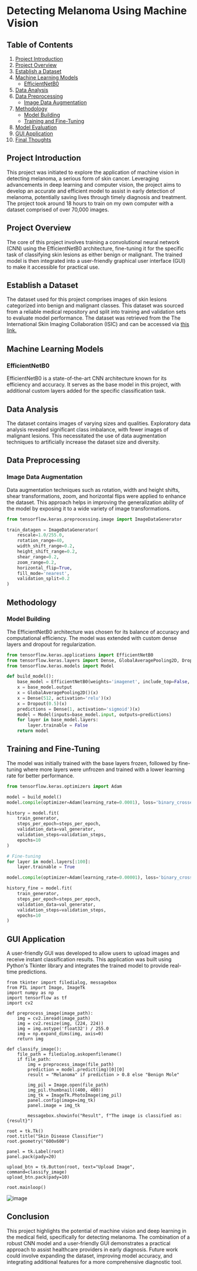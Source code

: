 # Detecting Melanoma Using Machine Vision

## Table of Contents
1. [Project Introduction](#project-introduction)
2. [Project Overview](#project-overview)
3. [Establish a Dataset](#establish-a-dataset)
4. [Machine Learning Models](#machine-learning-models)
   - [EfficientNetB0](#efficientnetb0)
5. [Data Analysis](#data-analysis)
6. [Data Preprocessing](#data-preprocessing)
   - [Image Data Augmentation](#image-data-augmentation)
7. [Methodology](#methodology)
   - [Model Building](#model-building)
   - [Training and Fine-Tuning](#training-and-fine-tuning)
8. [Model Evaluation](#model-evaluation)
9. [GUI Application](#gui-application)
10. [Final Thoughts](#final-thoughts)

## Project Introduction
This project was initiated to explore the application of machine vision in detecting melanoma, a serious form of skin cancer. Leveraging advancements in deep learning and computer vision, the project aims to develop an accurate and efficient model to assist in early detection of melanoma, potentially saving lives through timely diagnosis and treatment. The project took around 18 hours to train on my own computer with a dataset comprised of over 70,000 images.

## Project Overview
The core of this project involves training a convolutional neural network (CNN) using the EfficientNetB0 architecture, fine-tuning it for the specific task of classifying skin lesions as either benign or malignant. The trained model is then integrated into a user-friendly graphical user interface (GUI) to make it accessible for practical use.

## Establish a Dataset
The dataset used for this project comprises images of skin lesions categorized into benign and malignant classes. This dataset was sourced from a reliable medical repository and split into training and validation sets to evaluate model performance. The dataset was retrieved from the The International Skin Imaging Collaboration​ (ISIC) and can be accessed via [this link.](https://gallery.isic-archive.com/#!/topWithHeader/onlyHeaderTop/gallery?filter=%5B%22benign_malignant%7Cbenign%22%5D)

## Machine Learning Models

### EfficientNetB0
EfficientNetB0 is a state-of-the-art CNN architecture known for its efficiency and accuracy. It serves as the base model in this project, with additional custom layers added for the specific classification task.

## Data Analysis
The dataset contains images of varying sizes and qualities. Exploratory data analysis revealed significant class imbalance, with fewer images of malignant lesions. This necessitated the use of data augmentation techniques to artificially increase the dataset size and diversity.

## Data Preprocessing

### Image Data Augmentation
Data augmentation techniques such as rotation, width and height shifts, shear transformations, zoom, and horizontal flips were applied to enhance the dataset. This approach helps in improving the generalization ability of the model by exposing it to a wide variety of image transformations.

```python
from tensorflow.keras.preprocessing.image import ImageDataGenerator

train_datagen = ImageDataGenerator(
    rescale=1.0/255.0,
    rotation_range=40,
    width_shift_range=0.2,
    height_shift_range=0.2,
    shear_range=0.2,
    zoom_range=0.2,
    horizontal_flip=True,
    fill_mode='nearest',
    validation_split=0.2
)
```

## Methodology
### Model Building
The EfficientNetB0 architecture was chosen for its balance of accuracy and computational efficiency. The model was extended with custom dense layers and dropout for regularization.
```python
from tensorflow.keras.applications import EfficientNetB0
from tensorflow.keras.layers import Dense, GlobalAveragePooling2D, Dropout
from tensorflow.keras.models import Model

def build_model():
    base_model = EfficientNetB0(weights='imagenet', include_top=False, input_shape=(224, 224, 3))
    x = base_model.output
    x = GlobalAveragePooling2D()(x)
    x = Dense(512, activation='relu')(x)
    x = Dropout(0.5)(x)
    predictions = Dense(1, activation='sigmoid')(x)
    model = Model(inputs=base_model.input, outputs=predictions)
    for layer in base_model.layers:
        layer.trainable = False
    return model
```
## Training and Fine-Tuning
The model was initially trained with the base layers frozen, followed by fine-tuning where more layers were unfrozen and trained with a lower learning rate for better performance.
```python
from tensorflow.keras.optimizers import Adam

model = build_model()
model.compile(optimizer=Adam(learning_rate=0.0001), loss='binary_crossentropy', metrics=['accuracy'])

history = model.fit(
    train_generator,
    steps_per_epoch=steps_per_epoch,
    validation_data=val_generator,
    validation_steps=validation_steps,
    epochs=10
)

# Fine-tuning
for layer in model.layers[:100]:
    layer.trainable = True

model.compile(optimizer=Adam(learning_rate=0.00001), loss='binary_crossentropy', metrics=['accuracy'])

history_fine = model.fit(
    train_generator,
    steps_per_epoch=steps_per_epoch,
    validation_data=val_generator,
    validation_steps=validation_steps,
    epochs=10
)
```
## GUI Application
A user-friendly GUI was developed to allow users to upload images and receive instant classification results. This application was built using Python's Tkinter library and integrates the trained model to provide real-time predictions.

``` import tkinter as tk
from tkinter import filedialog, messagebox
from PIL import Image, ImageTk
import numpy as np
import tensorflow as tf
import cv2

def preprocess_image(image_path):
    img = cv2.imread(image_path)
    img = cv2.resize(img, (224, 224))
    img = img.astype('float32') / 255.0
    img = np.expand_dims(img, axis=0)
    return img

def classify_image():
    file_path = filedialog.askopenfilename()
    if file_path:
        img = preprocess_image(file_path)
        prediction = model.predict(img)[0][0]
        result = "Melanoma" if prediction > 0.8 else "Benign Mole"

        img_pil = Image.open(file_path)
        img_pil.thumbnail((400, 400))
        img_tk = ImageTk.PhotoImage(img_pil)
        panel.config(image=img_tk)
        panel.image = img_tk

        messagebox.showinfo("Result", f"The image is classified as: {result}")

root = tk.Tk()
root.title("Skin Disease Classifier")
root.geometry("600x600")

panel = tk.Label(root)
panel.pack(pady=20)

upload_btn = tk.Button(root, text="Upload Image", command=classify_image)
upload_btn.pack(pady=10)

root.mainloop()
```

![image](https://github.com/zhossain7/detectingmelanoma/assets/100549035/5daf4582-0d3a-4292-aa61-58c2d49b59b6)

## Conclusion
This project highlights the potential of machine vision and deep learning in the medical field, specifically for detecting melanoma. The combination of a robust CNN model and a user-friendly GUI demonstrates a practical approach to assist healthcare providers in early diagnosis. Future work could involve expanding the dataset, improving model accuracy, and integrating additional features for a more comprehensive diagnostic tool.

